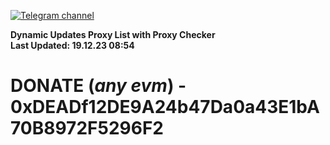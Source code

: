 [![Telegram channel](https://img.shields.io/endpoint?url=https://runkit.io/damiankrawczyk/telegram-badge/branches/master?url=https://t.me/n4z4v0d)](https://t.me/n4z4v0d) 

**Dynamic Updates Proxy List with Proxy Checker**  
**Last Updated: 19.12.23 08:54**

# DONATE (_any evm_) - 0xDEADf12DE9A24b47Da0a43E1bA70B8972F5296F2
